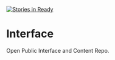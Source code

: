 [![Stories in Ready](https://badge.waffle.io/dazzaji/Interface.png?label=ready&title=Ready)](https://waffle.io/dazzaji/Interface)
# Interface
Open Public Interface and Content Repo.
